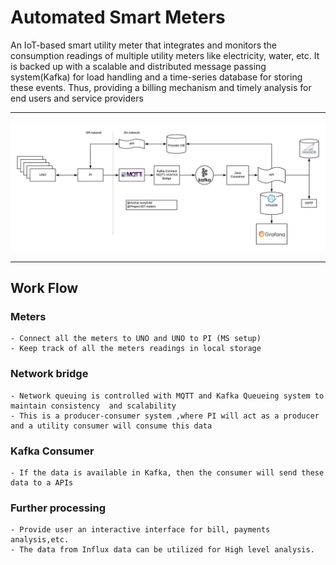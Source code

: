 # Automated Smart Meters
An IoT-based smart utility meter that integrates and monitors the consumption readings of multiple utility meters like electricity, water, etc. It is backed up with a scalable and distributed message passing system(Kafka) for load handling and a time-series database for storing these events. Thus, providing a billing mechanism and timely analysis for end users and service providers
<hr>
<img src='IOT_meter.jpeg'>
<hr>

## Work Flow
### Meters
    - Connect all the meters to UNO and UNO to PI (MS setup)
    - Keep track of all the meters readings in local storage 
### Network bridge
    - Network queuing is controlled with MQTT and Kafka Queueing system to maintain consistency  and scalability 
    - This is a producer-consumer system ,where PI will act as a producer and a utility consumer will consume this data 
### Kafka Consumer
    - If the data is available in Kafka, then the consumer will send these data to a APIs
### Further processing 
    - Provide user an interactive interface for bill, payments analysis,etc.
    - The data from Influx data can be utilized for High level analysis.

    

